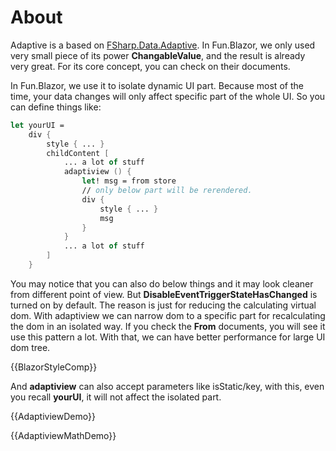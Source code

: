# About

Adaptive is a based on [FSharp.Data.Adaptive](https://github.com/fsprojects/FSharp.Data.Adaptive). In Fun.Blazor, we only used very small piece of its power **ChangableValue**, and the result is already very great. For its core concept, you can check on their documents.

In Fun.Blazor, we use it to isolate dynamic UI part. Because most of the time, your data changes will only affect specific part of the whole UI. So you can define things like:

```fsharp
let yourUI =
    div {
        style { ... }
        childContent [
            ... a lot of stuff
            adaptiview () {
                let! msg = from store
                // only below part will be rerendered.
                div {
                    style { ... }
                    msg
                }
            } 
            ... a lot of stuff
        ]
    }
```

You may notice that you can also do below things and it may look cleaner from different point of view. But **DisableEventTriggerStateHasChanged** is turned on by default. The reason is just for reducing the calculating virtual dom. With adaptiview we can narrow dom to a specific part for recalculating the dom in an isolated way. If you check the **From** documents, you will see it use this pattern a lot. With that, we can have better performance for large UI dom tree. 

{{BlazorStyleComp}}


And **adaptiview** can also accept parameters like isStatic/key, with this, even you recall **yourUI**, it will not affect the isolated part.

{{AdaptiviewDemo}}

{{AdaptiviewMathDemo}}